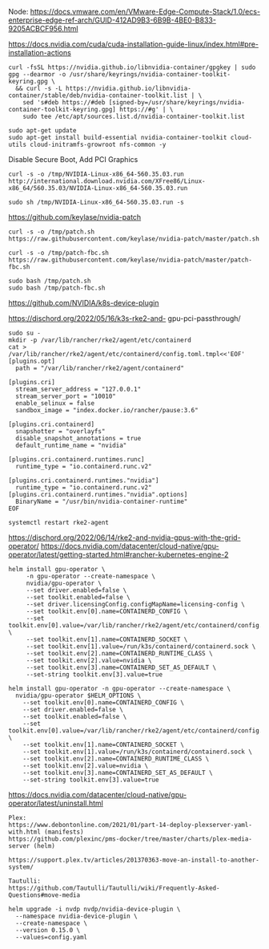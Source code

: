 
Node:
https://docs.vmware.com/en/VMware-Edge-Compute-Stack/1.0/ecs-enterprise-edge-ref-arch/GUID-412AD9B3-6B9B-4BE0-B833-9205ACBCF956.html

https://docs.nvidia.com/cuda/cuda-installation-guide-linux/index.html#pre-installation-actions


```
curl -fsSL https://nvidia.github.io/libnvidia-container/gpgkey | sudo gpg --dearmor -o /usr/share/keyrings/nvidia-container-toolkit-keyring.gpg \
  && curl -s -L https://nvidia.github.io/libnvidia-container/stable/deb/nvidia-container-toolkit.list | \
    sed 's#deb https://#deb [signed-by=/usr/share/keyrings/nvidia-container-toolkit-keyring.gpg] https://#g' | \
    sudo tee /etc/apt/sources.list.d/nvidia-container-toolkit.list
```

```
sudo apt-get update
sudo apt-get install build-essential nvidia-container-toolkit cloud-utils cloud-initramfs-growroot nfs-common -y
```

Disable Secure Boot, Add PCI Graphics

```
curl -s -o /tmp/NVIDIA-Linux-x86_64-560.35.03.run http://international.download.nvidia.com/XFree86/Linux-x86_64/560.35.03/NVIDIA-Linux-x86_64-560.35.03.run

sudo sh /tmp/NVIDIA-Linux-x86_64-560.35.03.run -s
```

https://github.com/keylase/nvidia-patch

```
curl -s -o /tmp/patch.sh https://raw.githubusercontent.com/keylase/nvidia-patch/master/patch.sh

curl -s -o /tmp/patch-fbc.sh https://raw.githubusercontent.com/keylase/nvidia-patch/master/patch-fbc.sh
```

```
sudo bash /tmp/patch.sh
sudo bash /tmp/patch-fbc.sh
```



https://github.com/NVIDIA/k8s-device-plugin

https://dischord.org/2022/05/16/k3s-rke2-and-
gpu-pci-passthrough/


```
sudo su -
mkdir -p /var/lib/rancher/rke2/agent/etc/containerd
cat > /var/lib/rancher/rke2/agent/etc/containerd/config.toml.tmpl<<'EOF'
[plugins.opt]
  path = "/var/lib/rancher/rke2/agent/containerd"

[plugins.cri]
  stream_server_address = "127.0.0.1"
  stream_server_port = "10010"
  enable_selinux = false
  sandbox_image = "index.docker.io/rancher/pause:3.6"

[plugins.cri.containerd]
  snapshotter = "overlayfs"
  disable_snapshot_annotations = true
  default_runtime_name = "nvidia"

[plugins.cri.containerd.runtimes.runc]
  runtime_type = "io.containerd.runc.v2"

[plugins.cri.containerd.runtimes."nvidia"]
  runtime_type = "io.containerd.runc.v2"
[plugins.cri.containerd.runtimes."nvidia".options]
  BinaryName = "/usr/bin/nvidia-container-runtime"
EOF
```

```
systemctl restart rke2-agent
```

https://dischord.org/2022/06/14/rke2-and-nvidia-gpus-with-the-grid-operator/
https://docs.nvidia.com/datacenter/cloud-native/gpu-operator/latest/getting-started.html#rancher-kubernetes-engine-2


```
helm install gpu-operator \
     -n gpu-operator --create-namespace \
     nvidia/gpu-operator \
     --set driver.enabled=false \
     --set toolkit.enabled=false \
     --set driver.licensingConfig.configMapName=licensing-config \
     --set toolkit.env[0].name=CONTAINERD_CONFIG \
     --set toolkit.env[0].value=/var/lib/rancher/rke2/agent/etc/containerd/config.toml \
     --set toolkit.env[1].name=CONTAINERD_SOCKET \
     --set toolkit.env[1].value=/run/k3s/containerd/containerd.sock \
     --set toolkit.env[2].name=CONTAINERD_RUNTIME_CLASS \
     --set toolkit.env[2].value=nvidia \
     --set toolkit.env[3].name=CONTAINERD_SET_AS_DEFAULT \
     --set-string toolkit.env[3].value=true
```

```
helm install gpu-operator -n gpu-operator --create-namespace \
  nvidia/gpu-operator $HELM_OPTIONS \
    --set toolkit.env[0].name=CONTAINERD_CONFIG \
    --set driver.enabled=false \
    --set toolkit.enabled=false \
    --set toolkit.env[0].value=/var/lib/rancher/rke2/agent/etc/containerd/config.toml.tmpl \
    --set toolkit.env[1].name=CONTAINERD_SOCKET \
    --set toolkit.env[1].value=/run/k3s/containerd/containerd.sock \
    --set toolkit.env[2].name=CONTAINERD_RUNTIME_CLASS \
    --set toolkit.env[2].value=nvidia \
    --set toolkit.env[3].name=CONTAINERD_SET_AS_DEFAULT \
    --set-string toolkit.env[3].value=true
```


https://docs.nvidia.com/datacenter/cloud-native/gpu-operator/latest/uninstall.html

```
Plex:
https://www.debontonline.com/2021/01/part-14-deploy-plexserver-yaml-with.html (manifests)
https://github.com/plexinc/pms-docker/tree/master/charts/plex-media-server (helm)

https://support.plex.tv/articles/201370363-move-an-install-to-another-system/

Tautulli:
https://github.com/Tautulli/Tautulli/wiki/Frequently-Asked-Questions#move-media

```


```
helm upgrade -i nvdp nvdp/nvidia-device-plugin \
  --namespace nvidia-device-plugin \
  --create-namespace \
  --version 0.15.0 \
  --values=config.yaml

```